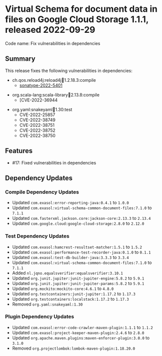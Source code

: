 # Virtual Schema for document data in files on Google Cloud Storage 1.1.1, released 2022-09-29

Code name: Fix vulnerabilities in dependencies

## Summary

This release fixes the following vulnerabilities in dependencies:

* ch.qos.reload4j:reload4j:jar:1.2.18.3:compile
  * [sonatype-2022-5401](https://ossindex.sonatype.org/vulnerability/sonatype-2022-5401)
+ org.scala-lang:scala-library:jar:2.13.8:compile
  * [CVE-2022-36944
* org.yaml:snakeyaml:jar:1.30:test
  * CVE-2022-25857
  * CVE-2022-38749
  * CVE-2022-38751
  * CVE-2022-38752
  * CVE-2022-38750

## Features

* #17: Fixed vulnerabilities in dependencies

## Dependency Updates

### Compile Dependency Updates

* Updated `com.exasol:error-reporting-java:0.4.1` to `1.0.0`
* Updated `com.exasol:virtual-schema-common-document-files:7.1.0` to `7.1.1`
* Updated `com.fasterxml.jackson.core:jackson-core:2.13.3` to `2.13.4`
* Updated `com.google.cloud:google-cloud-storage:2.8.0` to `2.12.0`

### Test Dependency Updates

* Updated `com.exasol:hamcrest-resultset-matcher:1.5.1` to `1.5.2`
* Updated `com.exasol:performance-test-recorder-java:0.1.0` to `0.1.1`
* Updated `com.exasol:test-db-builder-java:3.3.3` to `3.3.4`
* Updated `com.exasol:virtual-schema-common-document-files:7.1.0` to `7.1.1`
* Added `nl.jqno.equalsverifier:equalsverifier:3.10.1`
* Updated `org.junit.jupiter:junit-jupiter-engine:5.8.2` to `5.9.1`
* Updated `org.junit.jupiter:junit-jupiter-params:5.8.2` to `5.9.1`
* Updated `org.mockito:mockito-core:4.6.1` to `4.8.0`
* Updated `org.testcontainers:junit-jupiter:1.17.2` to `1.17.3`
* Updated `org.testcontainers:localstack:1.17.2` to `1.17.3`
* Removed `org.yaml:snakeyaml:1.30`

### Plugin Dependency Updates

* Updated `com.exasol:error-code-crawler-maven-plugin:1.1.1` to `1.1.2`
* Updated `com.exasol:project-keeper-maven-plugin:2.4.6` to `2.8.0`
* Updated `org.apache.maven.plugins:maven-enforcer-plugin:3.0.0` to `3.1.0`
* Removed `org.projectlombok:lombok-maven-plugin:1.18.20.0`
